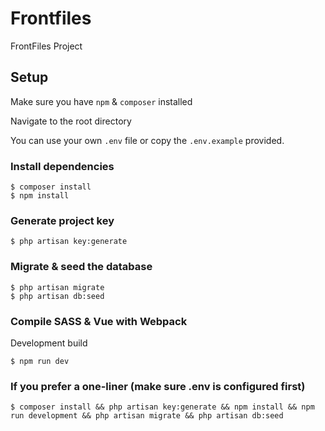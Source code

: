 # Frontfiles
FrontFiles Project

## Setup

Make sure you have `npm` & `composer` installed

Navigate to the root directory

You can use your own `.env` file or copy the `.env.example` provided.

### Install dependencies

```
$ composer install
$ npm install
```

### Generate project key

```
$ php artisan key:generate
```

### Migrate & seed the database

```
$ php artisan migrate
$ php artisan db:seed
```

### Compile SASS & Vue with Webpack

Development build
```
$ npm run dev
```

### If you prefer a one-liner (make sure .env is configured first)
```
$ composer install && php artisan key:generate && npm install && npm run development && php artisan migrate && php artisan db:seed
```